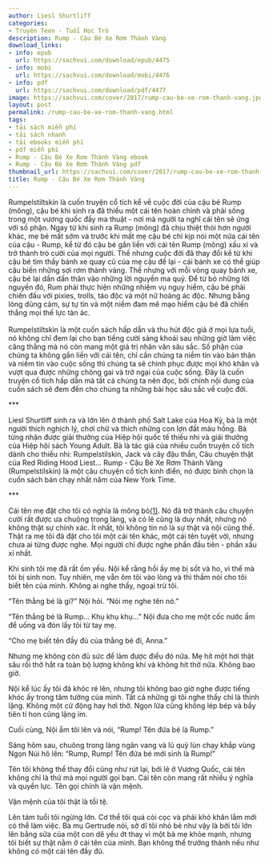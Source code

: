 ```yaml
---
author: Liesl Shurtliff
categories:
- Truyên Teen - Tuổi Học Trò
description: Rump - Cậu Bé Xe Rơm Thành Vàng
download_links:
- info: epub
  url: https://sachvui.com/download/epub/4475
- info: mobi
  url: https://sachvui.com/download/mobi/4476
- info: pdf
  url: https://sachvui.com/download/pdf/4477
image: https://sachvui.com/cover/2017/rump-cau-be-xe-rom-thanh-vang.jpg
layout: post
permalink: /rump-cau-be-xe-rom-thanh-vang.html
tags:
- tải sách miễn phí
- tải sách nhanh
- tải ebooks miễn phí
- pdf miễn phí
- Rump - Cậu Bé Xe Rơm Thành Vàng ebook
- Rump - Cậu Bé Xe Rơm Thành Vàng pdf
thumbnail_url: https://sachvui.com/cover/2017/rump-cau-be-xe-rom-thanh-vang.jpg
title: Rump - Cậu Bé Xe Rơm Thành Vàng
---
```


 <div class="item-desc text-justify"> <p>Rumpelstiltskin là cuốn truyện cổ tích kể về cuộc đời của cậu bé Rump (mông), cậu bé khi sinh ra đã thiếu một cái tên hoàn chỉnh và phải sống trong một vương quốc đầy ma thuật - nơi mà người ta nghĩ cái tên sẽ ứng với số phận. Ngay từ khi sinh ra Rump (mông) đã chịu thiệt thòi hơn người khác, mẹ bé mất sớm và trước khi mất mẹ cậu bé chỉ kịp nói một nửa cái tên của cậu - Rump, kể từ đó cậu bé gắn liền với cái tên Rump (mông) xấu xí và trở thành trò cười của mọi người. Thế nhưng cuộc đời đã thay đổi kể từ khi cậu bé tìm thấy bánh xe quay cũ của mẹ cậu để lại - cái bánh xe có thể giúp cậu biến những sợi rơm thành vàng. Thế nhưng với mỗi vòng quay bánh xe, cậu bé lại dần dấn thân vào những lời nguyền ma quỷ. Để từ bỏ những lời nguyền đó, Rum phải thực hiện những nhiệm vụ nguy hiểm, cậu bé phải chiến đấu với pixies, trolls, táo độc và một nữ hoàng ác độc. Nhưng bằng lòng dũng cảm, sự tự tin và một niềm đam mê mạo hiểm cậu bé đã chiến thắng mọi thế lực tàn ác.<br><br>Rumpelstiltskin là một cuốn sách hấp dẫn và thu hút độc giả ở mọi lựa tuổi, nó không chỉ đem lại cho bạn tiếng cười sảng khoái sau những giờ làm việc căng thẳng mà nó còn mang một giá trị nhân văn sâu sắc. Số phận của chúng ta không gắn liền với cái tên, chỉ cần chúng ta niềm tin vào bản thân và niềm tin vào cuộc sống thì chúng ta sẽ chinh phục được mọi khó khăn và vượt qua được những chông gai và trở ngại của cuộc sống. Đây là cuốn truyện cổ tích hấp dẫn mà tất cả chúng ta nên đọc, bởi chính nội dung của cuốn sách sẽ đem đến cho chúng ta những bài học sâu sắc về cuộc đời.</p><p>***</p><p>Liesl Shurtliff sinh ra và lớn lên ở thành phố Salt Lake của Hoa Kỳ, bà là một người thích nghịch lý, chơi chữ và thích những con lợn đất màu hồng. Bà từng nhận được giải thưởng của Hiệp hội quốc tế thiếu nhi và giải thưởng của Hiệp hội sách Young Adult. Bà là tác giả của nhiều cuốn truyện cổ tích dành cho thiếu nhi: Rumpelstilskin, Jack và cây đậu thần, Câu chuyện thật của Red Riding Hood Liest… Rump - Cậu Bé Xe Rơm Thành Vàng (Rumpelstilskin) là một câu chuyện cổ tích kinh điển, nó được bình chọn là cuốn sách bán chạy nhất năm của New York Time.</p><p>***</p><p>Cái tên mẹ đặt cho tôi có nghĩa là mông bò<a href="https://www.dtv-ebook.com/Text/Endnotes.xhtml#n100">(1)</a>. Nó đã trở thành câu chuyện cười rất được ưa chuộng trong làng, và có lẽ cũng là duy nhất, nhưng nó không thật sự chính xác. Ít nhất, tôi không tin nó là sự thật và nội cũng thế. Thật ra mẹ tôi đã đặt cho tôi một cái tên khác, một cái tên tuyệt vời, nhưng chưa ai từng được nghe. Mọi người chỉ được nghe phần đầu tiên - phần xấu xí nhất.</p><p>Khi sinh tôi mẹ đã rất ốm yếu. Nội kể rằng hồi ấy mẹ bị sốt và ho, vì thế mà tôi bị sinh non. Tuy nhiên, mẹ vẫn ôm tôi vào lòng và thì thầm nói cho tôi biết tên của mình. Không ai nghe thấy, ngoại trừ tôi.</p><p>“Tên thằng bé là gì?” Nội hỏi. “Nói mẹ nghe tên nó.”</p><p>“Tên thằng bé là Rump... Khụ khụ khụ...” Nội đưa cho mẹ một cốc nước ấm để uống và đón lấy tôi từ tay mẹ.</p><p>“Cho mẹ biết tên đầy đủ của thằng bé đi, Anna.”</p><p>Nhưng mẹ không còn đủ sức để làm được điều đó nữa. Mẹ hít một hơi thật sâu rồi thở hắt ra toàn bộ lượng không khí và không hít thở nữa. Không bao giờ.</p><p>Nội kể lúc ấy tôi đã khóc ré lên, nhưng tôi không bao giờ nghe được tiếng khóc ấy trong tâm tưởng của mình. Tất cả những gì tôi nghe thấy chỉ là thinh lặng. Không một cử động hay hơi thở. Ngọn lửa cũng không lép bép và bầy tiên tí hon cũng lặng im.</p><p>Cuối cùng, Nội ẵm tôi lên và nói, “Rump! Tên đứa bé là Rump.”</p><p>Sáng hôm sau, chuông trong làng ngân vang và lũ quỷ lùn chạy khắp vùng Ngọn Núi hô lên: “Rump, Rump! Tên đứa bé mới sinh là Rump!”</p><p>Tên tôi không thể thay đổi cũng như rút lại, bởi lẽ ở Vương Quốc, cái tên không chỉ là thứ mà mọi người gọi bạn. Cái tên còn mang rất nhiều ý nghĩa và quyền lực. Tên gọi chính là vận mệnh.</p><p>Vận mệnh của tôi thật là tồi tệ.</p><p>Lên tám tuổi tôi ngừng lớn. Cơ thể tôi quá còi cọc và phải khó khăn lắm mới có thể làm việc. Bà mụ Gertrude nói, sở dĩ tôi nhỏ bé như vậy là bởi tôi lớn lên bằng sữa của một con dê yếu ớt thay vì một bà mẹ khỏe mạnh, nhưng tôi biết sự thật nằm ở cái tên của mình. Bạn không thể trưởng thành nếu như không có một cái tên đầy đủ.</p> </div>